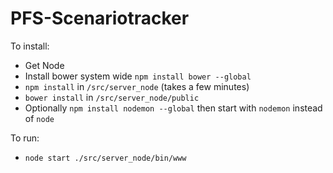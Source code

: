 # PFS-Scenariotracker

To install:
- Get Node
- Install bower system wide `npm install bower --global`
- `npm install` in `/src/server_node` (takes a few minutes)
- `bower install` in `/src/server_node/public`
- Optionally `npm install nodemon --global` then start with `nodemon` instead of `node`

To run:
- `node start ./src/server_node/bin/www`